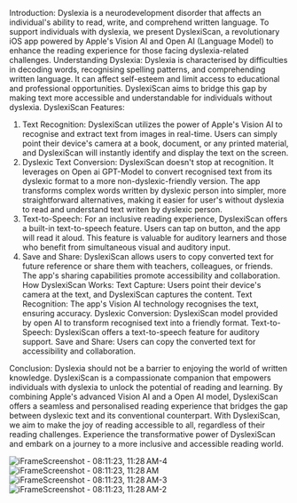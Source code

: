 Introduction:
Dyslexia is a neurodevelopment disorder that affects an individual's ability to read, write, and comprehend written language. To support individuals with dyslexia, we present DyslexiScan, a revolutionary iOS app powered by Apple's Vision AI and Open AI (Language Model) to enhance the reading experience for those facing dyslexia-related challenges.
Understanding Dyslexia:
Dyslexia is characterised by difficulties in decoding words, recognising spelling patterns, and comprehending written language. It can affect self-esteem and limit access to educational and professional opportunities. DyslexiScan aims to bridge this gap by making text more accessible and understandable for individuals without dyslexia.
DyslexiScan Features:
1. Text Recognition: DyslexiScan utilizes the power of Apple's Vision AI to recognise and extract text from images in real-time. Users can simply point their device's camera at a book, document, or any printed material, and DyslexiScan will instantly identify and display the text on the screen.
2. Dyslexic Text Conversion: DyslexiScan doesn't stop at recognition. It leverages on Open ai GPT-Model to convert recognised text from its dyslexic format to a more non-dyslexic-friendly version. The app transforms complex words written by dyslexic person into simpler, more straightforward alternatives, making it easier for user's without dyslexia to read and understand text writen by dyslexic person.
3. Text-to-Speech: For an inclusive reading experience, DyslexiScan offers a built-in text-to-speech feature. Users can tap on button, and the app will read it aloud. This feature is valuable for auditory learners and those who benefit from simultaneous visual and auditory input.
4. Save and Share: DyslexiScan allows users to copy converted text for future reference or share them with teachers, colleagues, or friends. The app's sharing capabilities promote accessibility and collaboration.
How DyslexiScan Works:
	Text Capture: Users point their device's camera at the text, and DyslexiScan captures the content.
	Text Recognition: The app's Vision AI technology recognises the text, ensuring accuracy.
	Dyslexic Conversion: DyslexiScan model provided by open AI to transform recognised text into a friendly format.
	Text-to-Speech: DyslexiScan offers a text-to-speech feature for auditory support.
	Save and Share: Users can copy the converted text for accessibility and collaboration.


Conclusion:
Dyslexia should not be a barrier to enjoying the world of written knowledge. DyslexiScan is a compassionate companion that empowers individuals with dyslexia to unlock the potential of reading and learning. By combining Apple's advanced Vision AI and a Open AI model, DyslexiScan offers a seamless and personalised reading experience that bridges the gap between dyslexic text and its conventional counterpart. With DyslexiScan, we aim to make the joy of reading accessible to all, regardless of their reading challenges.
Experience the transformative power of DyslexiScan and embark on a journey to a more inclusive and accessible reading world.



![iFrameScreenshot - 08:11:23, 11:28 AM-4](https://github.com/VeerjyotSingh/Dyslexic/assets/103166939/3ca347bc-ebc7-4b54-8e45-82d935b7bd67)
![iFrameScreenshot - 08:11:23, 11:28 AM](https://github.com/VeerjyotSingh/Dyslexic/assets/103166939/dcc6c9d7-5e05-4064-86ee-f7f3f8d9e377)
![iFrameScreenshot - 08:11:23, 11:28 AM-3](https://github.com/VeerjyotSingh/Dyslexic/assets/103166939/c9c9b9ec-1e6e-4e1d-9d8e-b6897878e925)
![iFrameScreenshot - 08:11:23, 11:28 AM-2](https://github.com/VeerjyotSingh/Dyslexic/assets/103166939/70bf2595-3b1b-4c9b-9a08-68a415a7418a)
